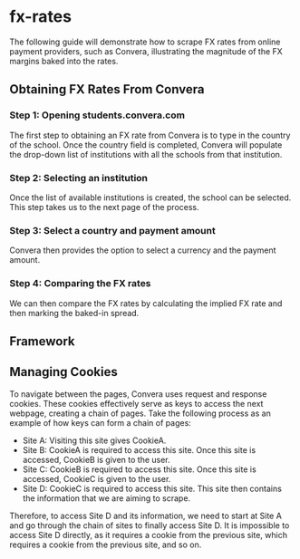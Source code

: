 # fx-rates
The following guide will demonstrate how to scrape FX rates from online payment providers, such as Convera, illustrating the magnitude of the FX margins baked into the rates.
## Obtaining FX Rates From Convera
### Step 1: Opening students.convera.com
The first step to obtaining an FX rate from Convera is to type in the country of the school. Once the country field is completed, Convera will populate the drop-down list of institutions with all the schools from that institution.
### Step 2: Selecting an institution
Once the list of available institutions is created, the school can be selected. This step takes us to the next page of the process.
### Step 3: Select a country and payment amount
Convera then provides the option to select a currency and the payment amount.
### Step 4: Comparing the FX rates
We can then compare the FX rates by calculating the implied FX rate and then marking the baked-in spread.
## Framework

## Managing Cookies
To navigate between the pages, Convera uses request and response cookies. These cookies effectively serve as keys to access the next webpage, creating a chain of pages.
Take the following process as an example of how keys can form a chain of pages:
- Site A: Visiting this site gives CookieA.
- Site B: CookieA is required to access this site. Once this site is accessed, CookieB is given to the user.
- Site C: CookieB is required to access this site. Once this site is accessed, CookieC is given to the user.
- Site D: CookieC is required to access this site. This site then contains the information that we are aiming to scrape.

Therefore, to access Site D and its information, we need to start at Site A and go through the chain of sites to finally access Site D. It is impossible to access Site D directly, as it requires a cookie from the previous site, which requires a cookie from the previous site, and so on. 
